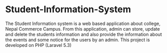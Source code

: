 # Student-Information-System
The Student Information system is a web based application about college, Nepal Commerce Campus. From this application, admin can store, update  and delete the students information and also provide the information about the events and some notice for the users by an admin. This project is developed on PHP (Laravel 5.3)
